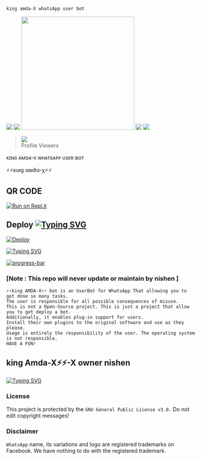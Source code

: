      


    king amda-X whatsApp user bot



<img src= "https://camo.githubusercontent.com/71b837571c48af3aa60a73dbc9d5936aa359d78efbfa8a6743cbbbc16b80ef4d/68747470733a2f2f63646e2e646973636f72646170702e636f6d2f6174746163686d656e74732f3830353930323039333930363630383138362f3830353931333937323533353539303932322f74656e6f722e676966"/>




<img src= "https://camo.githubusercontent.com/71b837571c48af3aa60a73dbc9d5936aa359d78efbfa8a6743cbbbc16b80ef4d/68747470733a2f2f63646e2e646973636f72646170702e636f6d2f6174746163686d656e74732f3830353930323039333930363630383138362f3830353931333937323533353539303932322f74656e6f722e676966"/>






<img src="https://i.ibb.co/mC4F1T3/Photo-1859807427.jpg" width="300" height="300">



     
    
     
 








<img src= "https://camo.githubusercontent.com/71b837571c48af3aa60a73dbc9d5936aa359d78efbfa8a6743cbbbc16b80ef4d/68747470733a2f2f63646e2e646973636f72646170702e636f6d2f6174746163686d656e74732f3830353930323039333930363630383138362f3830353931333937323533353539303932322f74656e6f722e676966"/>


<img src= "https://camo.githubusercontent.com/71b837571c48af3aa60a73dbc9d5936aa359d78efbfa8a6743cbbbc16b80ef4d/68747470733a2f2f63646e2e646973636f72646170702e636f6d2f6174746163686d656e74732f3830353930323039333930363630383138362f3830353931333937323533353539303932322f74656e6f722e676966"/>











><img src="https://profile-counter.glitch.me/ninishendanidu/count.svg" /><br>Profile Viewers</div>













ᴋɪɴɢ ᴀᴍᴅᴀ-x ᴡʜᴀᴛsᴀᴘᴘ ᴜsᴇʀ ʙᴏᴛ




⚡⚡кιиg αм∂α-χ⚡⚡</h1>



## QR CODE

[![Run on Repl.it](https://repl.it/badge/github/quiec/whatsasena)](https://replit.com/@NishenDanidu1/king-AMDA-X#package.json)
## Deploy [![Typing SVG](https://readme-typing-svg.herokuapp.com?color=%23F773F2&height=40&lines=DEPLOY+KINGAMDA-X+)](https://git.io/typing-svg)

[![Deploy](https://www.herokucdn.com/deploy/button.svg)](https://dashboard.heroku.com/new?template=https://github.com/NishNishendanidu/botwhatsapp.git)



[![Typing SVG](https://readme-typing-svg.herokuapp.com?color=%23FF5200&size=30&multiline=true&width=999&height=90&lines=Kingamda-X+whatsApp+bot;Kingamda-X+owner+nishen+;Kingamda-X+bot+speed+full+bot+whatsApp+)](https://git.io/typing-svg)






<a href="https://ibb.co/t8W6NtJ"><img src="https://i.ibb.co/hDtNnjm/progress-bar.gif" alt="progress-bar" border="0"></a>












### [Note : This repo will never update or maintain by nishen ]
 

	

	
	

	
	
	
	
	
	
	
	
	
	
	
  
    

  
  
  
  
    
 


```
⚡⚡king AMDA-X⚡⚡ bot is an UserBot for WhatsApp That allowing you to get done so many tasks.
The user is responsible for all possible consequences of misuse.
This is not a Open-Source project. This is just a project that allow you to get deploy a bot.
Additionally, it enables plug-in support for users.
Install their own plugins to the original software and use as they please.
Usage is entirely the responsibility of the user. The operating system is not responsible.
HAVE A FUN!
```

## king Amda-X⚡⚡-X owner nishen 

[![Typing SVG](https://readme-typing-svg.herokuapp.com?color=%23FF5200&size=30&multiline=true&width=999&height=90&lines=Kingamda-X+whatsApp+bot;Kingamda-X+owner+nishen+;Kingamda-X+bot+speed+full+bot+whatsApp+)](https://git.io/typing-svg)
										
	   
											
										





### License
This project is protected by the `GNU General Public License v3.0.`
Do not edit copyright messages!

### Disclaimer
`WhatsApp` name, its variations and logo are registered trademarks on Facebook. We have nothing to do with the registered trademark.

	

												
													
	

													
													
													
													
													
